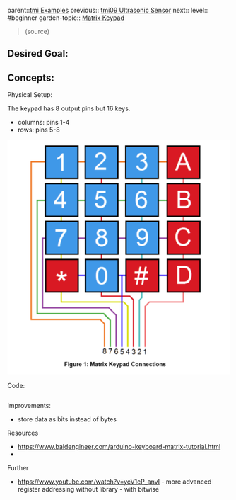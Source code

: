 parent::[tmi Examples](Personal%20Folders/that_marouk_ish/tmi%20Examples.md)
previous:: [tmi09 Ultrasonic Sensor](tmi09%20Ultrasonic%20Sensor.md)
next::
level:: #beginner
garden-topic:: [Matrix Keypad](../../Matrix%20Keypad.md)

>  (source)

Desired Goal:
- 

Concepts:
- 


Physical Setup:

The keypad has 8 output pins but 16 keys.
- columns:  pins 1-4
- rows: pins 5-8

![](Pasted%20image%2020221010232424.png)


Code:


``` c

```

Improvements:
- store data as bits instead of bytes

Resources
- https://www.baldengineer.com/arduino-keyboard-matrix-tutorial.html
- 

Further
- https://www.youtube.com/watch?v=ycV1cP_anvI - more advanced register addressing without library - with bitwise